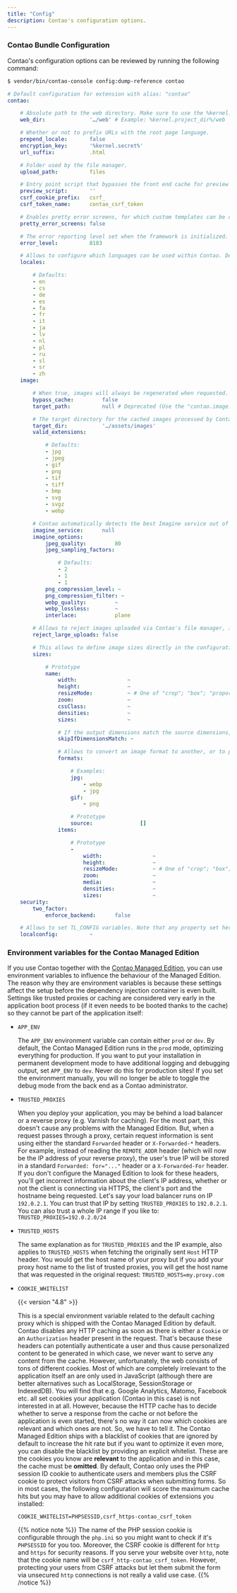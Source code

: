 ```yaml
---
title: "Config"
description: Contao's configuration options.
---
```


### Contao Bundle Configuration

Contao's configuration options can be reviewed by running the following command:

```bash
$ vendor/bin/contao-console config:dump-reference contao
```

```yaml
# Default configuration for extension with alias: "contao"
contao:

    # Absolute path to the web directory. Make sure to use the %kernel.project_dir% parameter for the absolute path prefix.
    web_dir:              '…/web' # Example: %kernel.project_dir%/web

    # Whether or not to prefix URLs with the root page language.
    prepend_locale:       false
    encryption_key:       '%kernel.secret%'
    url_suffix:           .html

    # Folder used by the file manager.
    upload_path:          files

    # Entry point script that bypasses the front end cache for preview features, if necessary. The Contao Managed Edition uses "preview.php" here, but it can be customized for a regular Symfony application.
    preview_script:       ''
    csrf_cookie_prefix:   csrf_
    csrf_token_name:      contao_csrf_token

    # Enables pretty error screens, for which custom templates can be created.
    pretty_error_screens: false

    # The error reporting level set when the framework is initialized. Defaults to E_ALL & ~E_NOTICE & ~E_DEPRECATED & ~E_USER_DEPRECATED.
    error_level:          8183

    # Allows to configure which languages can be used within Contao. Defaults to all languages for which a translation exists.
    locales:

        # Defaults:
        - en
        - cs
        - de
        - es
        - fa
        - fr
        - it
        - ja
        - lv
        - nl
        - pl
        - ru
        - sl
        - sr
        - zh
    image:

        # When true, images will always be regenerated when requested. This also disables deferred image resizing.
        bypass_cache:         false
        target_path:          null # Deprecated (Use the "contao.image.target_dir" parameter instead.)

        # The target directory for the cached images processed by Contao.
        target_dir:           '…/assets/images'
        valid_extensions:

            # Defaults:
            - jpg
            - jpeg
            - gif
            - png
            - tif
            - tiff
            - bmp
            - svg
            - svgz
            - webp

        # Contao automatically detects the best Imagine service out of Gmagick, Imagick and Gd (in this order). To use a specific service, set its service ID here.
        imagine_service:      null
        imagine_options:
            jpeg_quality:         80
            jpeg_sampling_factors:

                # Defaults:
                - 2
                - 1
                - 1
            png_compression_level: ~
            png_compression_filter: ~
            webp_quality:         ~
            webp_lossless:        ~
            interlace:            plane

        # Allows to reject images uploaded via Contao's file manager, if they exceed the dimensions of localconfig.gdMaxImgWidth and localconfig.gdMaxImgHeight.
        reject_large_uploads: false

        # This allows to define image sizes directly in the configuration in addition to the Contao back end (tl_image_size table).
        sizes:

            # Prototype
            name:
                width:                ~
                height:               ~
                resizeMode:           ~ # One of "crop"; "box"; "proportional"
                zoom:                 ~
                cssClass:             ~
                densities:            ~
                sizes:                ~

                # If the output dimensions match the source dimensions, the image will not be processed. Instead, the original file will be used.
                skipIfDimensionsMatch: ~

                # Allows to convert an image format to another, or to provide additional image formats for an image (e.g. WebP).
                formats:

                    # Examples:
                    jpg:
                        - webp
                        - jpg
                    gif:
                        - png

                    # Prototype
                    source:               []
                items:

                    # Prototype
                    -
                        width:                ~
                        height:               ~
                        resizeMode:           ~ # One of "crop"; "box"; "proportional"
                        zoom:                 ~
                        media:                ~
                        densities:            ~
                        sizes:                ~
    security:
        two_factor:
            enforce_backend:      false

    # Allows to set TL_CONFIG variables. Note that any property set here will override the localconfig.php file, so changing these in the Contao back end will not have any effect.
    localconfig:          ~
```

### Environment variables for the Contao Managed Edition

If you use Contao together with the [Contao Managed Edition][Contao_ME], you can use environment variables to influence
the behaviour of the Managed Edition.
The reason why they are environment variables is because these settings affect the setup before the dependency injection
container is even built. Settings like trusted proxies or caching are considered very early in the application boot process
(if it even needs to be booted thanks to the cache) so they cannot be part of the application itself:

* `APP_ENV`

    The `APP_ENV` environment variable can contain either `prod` or `dev`. By default, the Contao Managed Edition runs
    in the `prod` mode, optimizing everything for production. If you want to put your installation in permanent development
    mode to have additional logging and debugging output, set `APP_ENV` to `dev`. Never do this for production sites!
    If you set the environment manually, you will no longer be able to toggle the debug mode from the back end as a
    Contao administrator.
    
* `TRUSTED_PROXIES`

    When you deploy your application, you may be behind a load balancer or a reverse proxy (e.g. Varnish for caching).
    For the most part, this doesn't cause any problems with the Managed Edition. But, when a request passes through a
    proxy, certain request information is sent using either the standard `Forwarded` header or `X-Forwarded-*` headers.
    For example, instead of reading the `REMOTE_ADDR` header (which will now be the IP address of your reverse proxy),
    the user's true IP will be stored in a standard `Forwarded: for="..."` header or a `X-Forwarded-For` header.
    If you don't configure the Managed Edition to look for these headers, you'll get incorrect information about the
    client's IP address, whether or not the client is connecting via HTTPS, the client's port and the hostname being
    requested.
    Let's say your load balancer runs on IP `192.0.2.1`. You can trust that IP by setting `TRUSTED_PROXIES` to `192.0.2.1`.
    You can also trust a whole IP range if you like to: `TRUSTED_PROXIES=192.0.2.0/24`
    
* `TRUSTED_HOSTS`

    The same explanation as for `TRUSTED_PROXIES` and the IP example, also applies to `TRUSTED_HOSTS` when fetching the
    originally sent `Host` HTTP header. You would get the host name of your proxy but if you add your proxy host name
    to the list of trusted proxies, you will get the host name that was requested in the original request:
    `TRUSTED_HOSTS=my.proxy.com`
    
* `COOKIE_WHITELIST`

    {{< version "4.8" >}}

    This is a special environment variable related to the default caching proxy which is shipped with the Contao Managed
    Edition by default.
    Contao disables any HTTP caching as soon as there is either a `Cookie` or an `Authorization` header present in the
    request. That's because these headers can potentially authenticate a user and thus cause personalized content to
    be generated in which case, we never want to serve any content from the cache.
    However, unfortunately, the web consists of tons of different cookies. Most of which are completely irrelevant to
    the application itself an are only used in JavaScript (although there are better alternatives such as LocalStorage,
    SessionStorage or IndexedDB). You will find that e.g. Google Analytics, Matomo, Facebook etc. all set cookies your
    application (Contao in this case) is not interested in at all. However, because the HTTP cache has to decide whether to
    serve a response from the cache or not before the application is even started, there's no way it can now which cookies
    are relevant and which ones are not.
    So, we have to tell it.
    The Contao Managed Edition ships with a blacklist of cookies that are ignored by default to increase the hit rate
    but if you want to optimize it even more, you can disable the blacklist by providing an explicit whitelist.
    These are the cookies you know are **relevant** to the application and in this case, the cache must be **omitted**.
    By default, Contao only uses the PHP session ID cookie to authenticate users and members plus the CSRF cookie to
    protect visitors from CSRF attacks when submitting forms.
    So in most cases, the following configuration will score the maximum cache hits but you may have to allow additional
    cookies of extensions you installed:
    
    `COOKIE_WHITELIST=PHPSESSID,csrf_https-contao_csrf_token`
        
    {{% notice note %}}
    The name of the PHP session cookie is configurable through the `php.ini` so you might want to check if it's `PHPSESSID`
    for you too. Moreover, the CSRF cookie is different for `http` and `https` for security reasons. If you serve your
    website over `http`, note that the cookie name will be `csrf_http-contao_csrf_token`.
    However, protecting your users from CSRF attacks but let them submit the form via unsecured `http` connections is
    not really a valid use case. 
    {{% /notice %}}
        

[Contao_ME]: ../../getting-started/initial-setup/managed-edition
